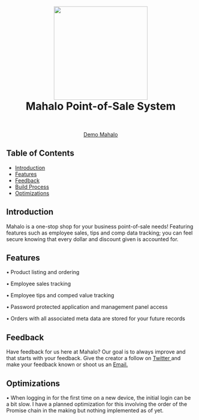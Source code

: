 <h1 align="center"><img align="center" width="250" height="250" src='https://user-images.githubusercontent.com/71289948/230168880-6da4013f-e1bd-4fa8-9ebe-1ae105a74379.png'></img>
<div>Mahalo Point-of-Sale System</div></h1> <br>
<p align="center">
  <a href="https://point-of-sale-client-topaz.vercel.app/login">
  Demo Mahalo
  </a>
</p>



<!-- START doctoc generated TOC please keep comment here to allow auto update -->
<!-- DON'T EDIT THIS SECTION, INSTEAD RE-RUN doctoc TO UPDATE -->
## Table of Contents

- [Introduction](#introduction)
- [Features](#features)
- [Feedback](#feedback)
- [Build Process](#feedback)
- [Optimizations](#optimizations)

<!-- END doctoc generated TOC please keep comment here to allow auto update -->

## Introduction
Mahalo is a one-stop shop for your business point-of-sale needs! Featuring features such as employee sales, tips and comp data tracking; you can feel secure knowing that every dollar and discount given is accounted for. 


## Features
• Product listing and ordering

• Employee sales tracking

• Employee tips and comped value tracking

• Password protected application and management panel access

• Orders with all associated meta data are stored for your future records

## Feedback
Have feedback for us here at Mahalo? Our goal is to always improve and that starts with your feedback. Give the creator a follow on <a href="https://twitter.com/jcintron_">
  Twitter
  </a> and make your feedback known or shoot us an <a href = "mailto: jgdevelopment6@gmail.com">Email.</a>  

## Optimizations 
• When logging in for the first time on a new device, the initial login can be a bit slow.
I have a planned optimization for this involving the order of the Promise chain in the making but nothing implemented as of yet.
